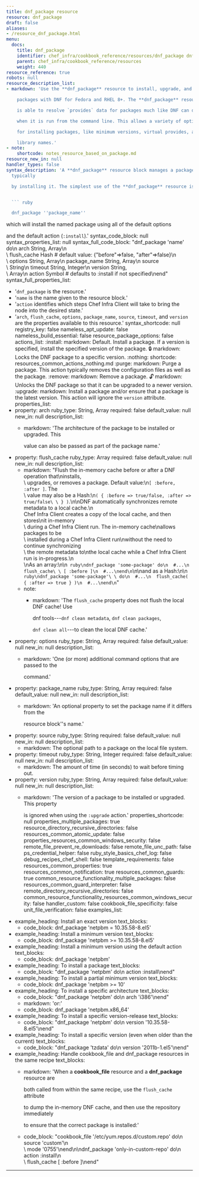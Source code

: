 ```yaml
---
title: dnf_package resource
resource: dnf_package
draft: false
aliases:
- /resource_dnf_package.html
menu:
  docs:
    title: dnf_package
    identifier: chef_infra/cookbook_reference/resources/dnf_package dnf_package
    parent: chef_infra/cookbook_reference/resources
    weight: 440
resource_reference: true
robots: null
resource_description_list:
- markdown: 'Use the **dnf_package** resource to install, upgrade, and remove

    packages with DNF for Fedora and RHEL 8+. The **dnf_package** resource

    is able to resolve `provides` data for packages much like DNF can do

    when it is run from the command line. This allows a variety of options

    for installing packages, like minimum versions, virtual provides, and

    library names.'
- note:
    shortcode: notes_resource_based_on_package.md
resource_new_in: null
handler_types: false
syntax_description: 'A **dnf_package** resource block manages a package on a node,
  typically

  by installing it. The simplest use of the **dnf_package** resource is:


  ``` ruby

  dnf_package ''package_name''

  ```


  which will install the named package using all of the default options

  and the default action (`:install`).'
syntax_code_block: null
syntax_properties_list: null
syntax_full_code_block: "dnf_package 'name' do\n  arch              String, Array\n\
  \  flush_cache       Hash # default value: {\"before\"=>false, \"after\"=>false}\n\
  \  options           String, Array\n  package_name      String, Array\n  source\
  \            String\n  timeout           String, Integer\n  version           String,\
  \ Array\n  action            Symbol # defaults to :install if not specified\nend"
syntax_full_properties_list:
- '`dnf_package` is the resource.'
- '`name` is the name given to the resource block.'
- '`action` identifies which steps Chef Infra Client will take to bring the node into
  the desired state.'
- '`arch`, `flush_cache`, `options`, `package_name`, `source`, `timeout`, and `version`
  are the properties available to this resource.'
syntax_shortcode: null
registry_key: false
nameless_apt_update: false
nameless_build_essential: false
resource_package_options: false
actions_list:
  :install:
    markdown: Default. Install a package. If a version is specified, install the specified
      version of the package.
  :lock:
    markdown: Locks the DNF package to a specific version.
  :nothing:
    shortcode: resources_common_actions_nothing.md
  :purge:
    markdown: Purge a package. This action typically removes the configuration files
      as well as the package.
  :remove:
    markdown: Remove a package.
  :unlock:
    markdown: Unlocks the DNF package so that it can be upgraded to a newer version.
  :upgrade:
    markdown: Install a package and/or ensure that a package is the latest version.
      This action will ignore the `version` attribute.
properties_list:
- property: arch
  ruby_type: String, Array
  required: false
  default_value: null
  new_in: null
  description_list:
  - markdown: 'The architecture of the package to be installed or upgraded. This

      value can also be passed as part of the package name.'
- property: flush_cache
  ruby_type: Array
  required: false
  default_value: null
  new_in: null
  description_list:
  - markdown: "Flush the in-memory cache before or after a DNF operation that\ninstalls,\
      \ upgrades, or removes a package. Default value:\n`[ :before, :after ]`. The\
      \ value may also be a Hash:\n`( { :before => true/false, :after => true/false\
      \ } )`.\n\nDNF automatically synchronizes remote metadata to a local cache.\n\
      Chef Infra Client creates a copy of the local cache, and then stores\nit in-memory\
      \ during a Chef Infra Client run. The in-memory cache\nallows packages to be\
      \ installed during a Chef Infra Client run\nwithout the need to continue synchronizing\
      \ the remote metadata to\nthe local cache while a Chef Infra Client run is in-progress.\n\
      \nAs an array:\n\n``` ruby\ndnf_package 'some-package' do\n  #...\n  flush_cache\
      \ [ :before ]\n  #...\nend\n```\n\nand as a Hash:\n\n``` ruby\ndnf_package 'some-package'\
      \ do\n  #...\n  flush_cache( { :after => true } )\n  #...\nend\n```"
  - note:
    - markdown: 'The `flush_cache` property does not flush the local DNF cache! Use

        dnf tools---`dnf clean metadata`, `dnf clean packages`,

        `dnf clean all`---to clean the local DNF cache.'
- property: options
  ruby_type: String, Array
  required: false
  default_value: null
  new_in: null
  description_list:
  - markdown: 'One (or more) additional command options that are passed to the

      command.'
- property: package_name
  ruby_type: String, Array
  required: false
  default_value: null
  new_in: null
  description_list:
  - markdown: 'An optional property to set the package name if it differs from the

      resource block''s name.'
- property: source
  ruby_type: String
  required: false
  default_value: null
  new_in: null
  description_list:
  - markdown: The optional path to a package on the local file system.
- property: timeout
  ruby_type: String, Integer
  required: false
  default_value: null
  new_in: null
  description_list:
  - markdown: The amount of time (in seconds) to wait before timing out.
- property: version
  ruby_type: String, Array
  required: false
  default_value: null
  new_in: null
  description_list:
  - markdown: 'The version of a package to be installed or upgraded. This property

      is ignored when using the `:upgrade` action.'
properties_shortcode: null
properties_multiple_packages: true
resource_directory_recursive_directories: false
resources_common_atomic_update: false
properties_resources_common_windows_security: false
remote_file_prevent_re_downloads: false
remote_file_unc_path: false
ps_credential_helper: false
ruby_style_basics_chef_log: false
debug_recipes_chef_shell: false
template_requirements: false
resources_common_properties: true
resources_common_notification: true
resources_common_guards: true
common_resource_functionality_multiple_packages: false
resources_common_guard_interpreter: false
remote_directory_recursive_directories: false
common_resource_functionality_resources_common_windows_security: false
handler_custom: false
cookbook_file_specificity: false
unit_file_verification: false
examples_list:
- example_heading: Install an exact version
  text_blocks:
  - code_block: dnf_package 'netpbm = 10.35.58-8.el5'
- example_heading: Install a minimum version
  text_blocks:
  - code_block: dnf_package 'netpbm >= 10.35.58-8.el5'
- example_heading: Install a minimum version using the default action
  text_blocks:
  - code_block: dnf_package 'netpbm'
- example_heading: To install a package
  text_blocks:
  - code_block: "dnf_package 'netpbm' do\n  action :install\nend"
- example_heading: To install a partial minimum version
  text_blocks:
  - code_block: dnf_package 'netpbm >= 10'
- example_heading: To install a specific architecture
  text_blocks:
  - code_block: "dnf_package 'netpbm' do\n  arch 'i386'\nend"
  - markdown: 'or:'
  - code_block: dnf_package 'netpbm.x86_64'
- example_heading: To install a specific version-release
  text_blocks:
  - code_block: "dnf_package 'netpbm' do\n  version '10.35.58-8.el5'\nend"
- example_heading: To install a specific version (even when older than the current)
  text_blocks:
  - code_block: "dnf_package 'tzdata' do\n  version '2011b-1.el5'\nend"
- example_heading: Handle cookbook_file and dnf_package resources in the same recipe
  text_blocks:
  - markdown: 'When a **cookbook_file** resource and a **dnf_package** resource are

      both called from within the same recipe, use the `flush_cache` attribute

      to dump the in-memory DNF cache, and then use the repository immediately

      to ensure that the correct package is installed:'
  - code_block: "cookbook_file '/etc/yum.repos.d/custom.repo' do\n  source 'custom'\n\
      \  mode '0755'\nend\n\ndnf_package 'only-in-custom-repo' do\n  action :install\n\
      \  flush_cache [ :before ]\nend"

---
```


